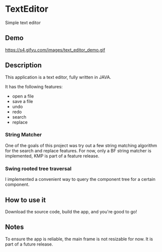 # TextEditor
Simple text editor

## Demo
https://s4.gifyu.com/images/text_editor_demo.gif

## Description

This application is a text editor, fully written in JAVA. 

It has the following features:
- open a file
- save a file
- undo
- redo
- search
- replace

### String Matcher
One of the goals of this project was try out a few string matching algorithm for the search and replace features. For now, only a BF string matcher is implemented, KMP is part of a feature release.

### Swing rooted tree traversal
I implemented a convenient way to query the component tree for a certain component.

## How to use it
Download the source code, build the app, and you're good to go!


## Notes
To ensure the app is reliable, the main frame is not resizable for now. It is part of a future release.
